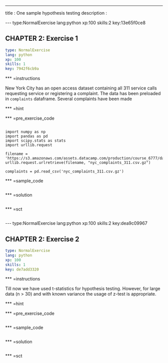 ---
title       : One sample hypothesis testing
description : 



--- type:NormalExercise lang:python xp:100 skills:2 key:13e65f0ce8
## CHAPTER 2: Exercise 1

```yaml
type: NormalExercise
lang: python
xp: 100
skills: 1
key: 7942f6cb9a
```

*** =instructions

New York City has an open access dataset containing all 311 service calls requesting service or registering a complaint. The data has been preloaded in `complaints` dataframe. Several complaints have been made 

*** =hint

*** =pre_exercise_code
```{python}

import numpy as np
import pandas as pd
import scipy.stats as stats
import urllib.request

filename = 'https://s3.amazonaws.com/assets.datacamp.com/production/course_6777/datasets/nyc_complaints_311.csv.gz.csv'
urllib.request.urlretrieve(filename, "nyc_complaints_311.csv.gz")

complaints = pd.read_csv('nyc_complaints_311.csv.gz')
```

*** =sample_code
```{python}

```

*** =solution
```{python}

```

*** =sct
```{python}

```

--- type:NormalExercise lang:python xp:100 skills:2 key:dea9c09967
## CHAPTER 2: Exercise 2

```yaml
type: NormalExercise
lang: python
xp: 100
skills: 1
key: de7add3320
```

*** =instructions

Till now we have used t-statistics for hypothesis testing. However, for large data (n > 30) and with known variance the usage of z-test is appropriate. 

*** =hint

*** =pre_exercise_code
```{python}

```

*** =sample_code
```{python}

```

*** =solution
```{python}

```

*** =sct
```{python}

```

